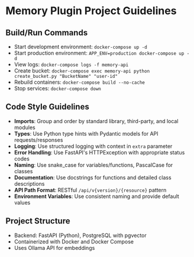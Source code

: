 # Memory Plugin Project Guidelines

## Build/Run Commands
- Start development environment: `docker-compose up -d`
- Start production environment: `APP_ENV=production docker-compose up -d`
- View logs: `docker-compose logs -f memory-api`
- Create bucket: `docker-compose exec memory-api python create_bucket.py "BucketName" "user-id"`
- Rebuild containers: `docker-compose build --no-cache`
- Stop services: `docker-compose down`

## Code Style Guidelines
- **Imports**: Group and order by standard library, third-party, and local modules
- **Types**: Use Python type hints with Pydantic models for API requests/responses
- **Logging**: Use structured logging with context in `extra` parameter
- **Error Handling**: Use FastAPI's HTTPException with appropriate status codes
- **Naming**: Use snake_case for variables/functions, PascalCase for classes
- **Documentation**: Use docstrings for functions and detailed class descriptions
- **API Path Format**: RESTful `/api/v{version}/{resource}` pattern
- **Environment Variables**: Use consistent naming and provide default values

## Project Structure
- Backend: FastAPI (Python), PostgreSQL with pgvector
- Containerized with Docker and Docker Compose
- Uses Ollama API for embeddings